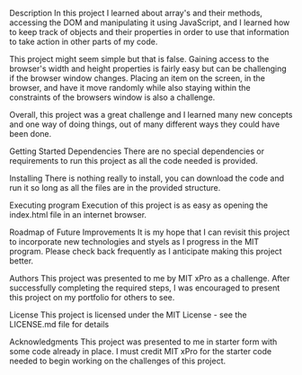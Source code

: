 Description
In this project I learned about array's and their methods, accessing the DOM and manipulating it using JavaScript, and I learned how to keep track of objects and their properties in order to use that information to take action in other parts of my code.

This project might seem simple but that is false. Gaining access to the browser's width and height properties is fairly easy but can be challenging if the browser window changes. Placing an item on the screen, in the browser, and have it move randomly while also staying within the constraints of the browsers window is also a challenge.

Overall, this project was a great challenge and I learned many new concepts and one way of doing things, out of many different ways they could have been done.

Getting Started
Dependencies
There are no special dependencies or requirements to run this project as all the code needed is provided.

Installing
There is nothing really to install, you can download the code and run it so long as all the files are in the provided structure.

Executing program
Execution of this project is as easy as opening the index.html file in an internet browser.

Roadmap of Future Improvements
It is my hope that I can revisit this project to incorporate new technologies and styels as I progress in the MIT program. Please check back frequently as I anticipate making this project better.

Authors
This project was presented to me by MIT xPro as a challenge. After successfully completing the required steps, I was encouraged to present this project on my portfolio for others to see.

License
This project is licensed under the MIT License - see the LICENSE.md file for details

Acknowledgments
This project was presented to me in starter form with some code already in place. I must credit MIT xPro for the starter code needed to begin working on the challenges of this project.
